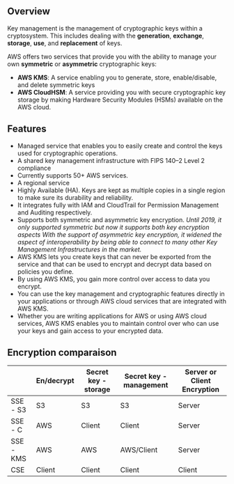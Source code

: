 ## Overview
Key management is the management of cryptographic keys within a cryptosystem. This includes dealing with the **generation**, **exchange**, **storage**, **use**, and **replacement** of keys.

AWS offers two services that provide you with the ability to manage your own **symmetric** or **asymmetric** cryptographic keys:
* **AWS KMS**: A service enabling you to generate, store, enable/disable, and delete symmetric keys
* **AWS CloudHSM**: A service providing you with secure cryptographic key storage by making Hardware Security Modules (HSMs) available on the AWS cloud.

## Features
* Managed service that enables you to easily create and control the keys used for cryptographic operations.
* A shared key management infrastructure with FIPS 140–2 Level 2 compliance
* Currently supports 50+ AWS services.
* A regional service
* Highly Available (HA). Keys are kept as multiple copies in a single region to make sure its durability and reliability.
* It integrates fully with IAM and CloudTrail for Permission Management and Auditing respectively.
* Supports both symmetric and asymmetric key encryption. *Until 2019, it only supported symmetric but now it supports both key encryption aspects With the support of asymmetric key encryption, it widened the aspect of interoperability by being able to connect to many other Key Management Infrastructures in the market.*
* AWS KMS lets you create keys that can never be exported from the service and that can be used to encrypt and decrypt data based on policies you define. 
* By using AWS KMS, you gain more control over access to data you encrypt. 
* You can use the key management and cryptographic features directly in your applications or through AWS cloud services that are integrated with AWS KMS. 
* Whether you are writing applications for AWS or using AWS cloud services, AWS KMS enables you to maintain control over who can use your keys and gain access to your encrypted data.

## Encryption comparaison
|           | En/decrypt | Secret key - storage | Secret key - management | Server or Client Encryption |
| --------- | ---------- | -------------------- | ----------------------- | --------------------------- |
| SSE - S3  | S3         | S3                   | S3                      | Server                      |
| SSE - C   | AWS        | Client               | Client                  | Server                      |
| SSE - KMS | AWS        | AWS                  | AWS/Client              | Server                      |
| CSE       | Client     | Client               | Client                  | Client                      |